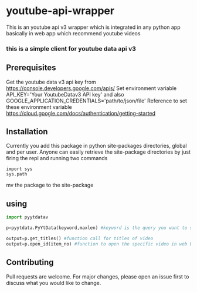 # youtube-api-wrapper
This is an youtube api v3 wrapper which is integrated in any python app basically in web app which recommend youtube videos
### this is a simple client for youtube data api v3 
## Prerequisites
Get the youtube data v3 api key from https://console.developers.google.com/apis/
Set environment variable API_KEY='Your YoutubeDatav3 API key'
and also GOOGLE_APPLICATION_CREDENTIALS='path/to/json/file'
Reference to set these environment variable 
https://cloud.google.com/docs/authentication/getting-started  
## Installation
Currently you add this package in python site-packages directories, global and per user.
Anyone can easily retrieve the  site-package directories by just firing the repl and running two commands
```
import sys
sys.path

```
mv the package to the site-package

## using
```python
import pyytdatav

p=pyytdata.PyYtData(keyword,maxlen) #keyword is the query you want to search from youtube data api and maxlen is no. of response you want

output=p.get_titles() #function call for titles of video
output=p.open_id(item_no) #function to open the specific video in web browser 

```


## Contributing
Pull requests are welcome. For major changes, please open an issue first to discuss what you would like to change.
